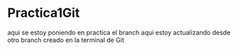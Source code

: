 # Practica1Git
aqui se estoy poniendo en practica el branch 
aqui estoy actualizando desde otro branch creado en la terminal de Git
